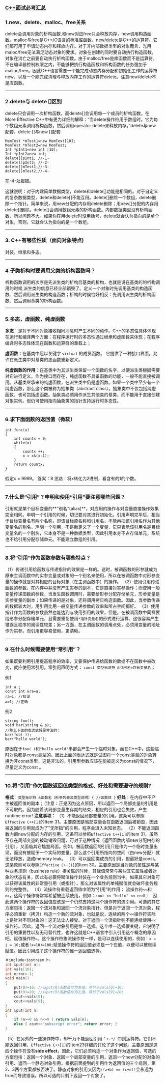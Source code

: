 <link rel="stylesheet" href="../lib/font-awesome-4.7.0/css/font-awesome.min.css">
<link rel="stylesheet" href=../lib/my.css>

<a href="#top"><i class="fa fa-angle-up fa-3x button"></i></a>

### <a id='top' href="../README.md">C++面试必考汇总<i class="fa fa-reply" aria-hidden="true"></i></a>

### 1.new、delete、malloc、free关系
delete会调用对象的析构函数,和new对应free只会释放内存，new调用构造函数。malloc与free是C++/C语言的标准库函数，new/delete是C++的运算符。它们都可用于申请动态内存和释放内存。对于非内部数据类型的对象而言，光用maloc/free无法满足动态对象的要求。对象在创建的同时要自动执行构造函数，对象在消亡之前要自动执行析构函数。由于malloc/free是库函数而不是运算符，不在编译器控制权限之内，不能够把执行构造函数和析构函数的任务强加于malloc/free。因此C++语言需要一个能完成动态内存分配和初始化工作的运算符new，以及一个能完成清理与释放内存工作的运算符delete。注意new/delete不是库函数。

---
### 2.delete与 delete []区别
delete只会调用一次析构函数，而delete[]会调用每一个成员的析构函数。在More Effective C++中有更为详细的解释：“当delete操作符用于数组时，它为每个数组元素调用析构函数，然后调用operator delete来释放内存。”delete与new配套，delete []与new []配套

	MemTest *mTest1=new MemTest[10];
	MemTest *mTest2=new MemTest;
	Int *pInt1=new int [10];
	Int *pInt2=new int;
	delete[]pInt1; //-1-
	delete[]pInt2; //-2-
	delete[]mTest1;//-3-
	delete[]mTest2;//-4-
在-4-处报错。

这就说明：对于内建简单数据类型，delete和delete[]功能是相同的。对于自定义的复杂数据类型，delete和delete[]不能互用。delete[]删除一个数组，delete删除一个指针。简单来说，用new分配的内存用delete删除；用new[]分配的内存用delete[]删除。delete[]会调用数组元素的析构函数。内部数据类型没有析构函数，所以问题不大。如果你在用delete时没用括号，delete就会认为指向的是单个对象，否则，它就会认为指向的是一个数组。

---
### 3. C++有哪些性质（面向对象特点)
封装，继承和多态。

---
### 4.子类析构时要调用父类的析构函数吗？
析构函数调用的次序是先派生类的析构后基类的析构，也就是说在基类的的析构调用的时候,派生类的信息已经全部销毁了。定义一个对象时先调用基类的构造函数、然后调用派生类的构造函数；析构的时候恰好相反：先调用派生类的析构函数、然后调用基类的析构函数。

---
### 5.多态，虚函数，纯虚函数
**多态**：是对于不同对象接收相同消息时产生不同的动作。C++的多态性具体体现在运行和编译两个方面：在程序运行时的多态性通过继承和虚函数来体现；在程序编译时多态性体现在函数和运算符的重载上；

**虚函数**：在基类中冠以关键字 `virtual` 的成员函数。 它提供了一种接口界面。允许在派生类中对基类的虚函数重新定义。

**纯虚函数的作用**：在基类中为其派生类保留一个函数的名字，以便派生类根据需要对它进行定义。作为接口而存在，纯虚函数不具备函数的功能，一般不能直接被调用。从基类继承来的纯虚函数，在派生类中仍是虚函数。如果一个类中至少有一个纯虚函数，那么这个类被称为抽象类（abstract class）。抽象类中不仅包括纯虚函数，也可包括虚函数。抽象类必须用作派生其他类的基类，而不能用于直接创建对象实例。但仍可使用指向抽象类的指针支持运行时多态性。

---
### 6.求下面函数的返回值（微软）

	int func(x) 
	{ 
		int countx = 0; 
		while(x) 
		{ 
			countx ++; 
			x = x&(x-1); 
		} 
		return countx; 
	} 
假定x = 9999。 答案：8
思路：将x转化为2进制，看含有的1的个数。

---
### 7.什么是“引用”？申明和使用“引用”要注意哪些问题？
引用就是某个目标变量的**“别名”(alias)**，对应用的操作与对变量直接操作效果完全相同。申明一个引用的时候，切记要对其进行初始化。引用声明完毕后，相当于目标变量名有两个名称，即该目标原名称和引用名，不能再把该引用名作为其他变量名的别名。声明一个引用，不是新定义了一个变量，它只表示该引用名是目标变量名的一个别名，它本身不是一种数据类型，因此引用本身不占存储单元，系统也不给引用分配存储单元。不能建立数组的引用。

---
### 8.将“引用”作为函数参数有哪些特点？
（1）传递引用给函数与传递指针的效果是一样的。这时，被调函数的形参就成为原来主调函数中的实参变量或对象的一个别名来使用，所以在被调函数中对形参变量的操作就是对其相应的目标对象（在主调函数中）的操作。
（2）使用引用传递函数的参数，在内存中并没有产生实参的副本，它是直接对实参操作；而使用一般变量传递函数的参数，当发生函数调用时，需要给形参分配存储单元，形参变量是实参变量的副本；如果传递的是对象，还将调用拷贝构造函数。因此，当参数传递的数据较大时，用引用比用一般变量传递参数的效率和所占空间都好。
（3）使用指针作为函数的参数虽然也能达到与使用引用的效果，但是，在被调函数中同样要给形参分配存储单元，且需要重复使用`*指针变量名`的形式进行运算，这很容易产生错误且程序的阅读性较差；另一方面，在主调函数的调用点处，必须用变量的地址作为实参。而引用更容易使用，更清晰。

---
### 9.在什么时候需要使用“常引用”？
如果既要利用引用提高程序的效率，又要保护传递给函数的数据不在函数中被改变，就应使用常引用。常引用声明方式：
`const 类型标识符 &引用名=目标变量名`；

例1

	int a ;
	const int &ra=a;
	ra=1; //错误
	a=1; //正确
例2

	string foo();
	void bar(string & s);
	//那么下面的表达式将是非法的：
	bar(foo( ));
	bar("hello world");
原因在于`foo( )`和`"hello world"`串都会产生一个临时对象，而在C++中，这些临时对象都是const类型的。因此上面的表达式就是试图将一个const类型的对象转换为非const类型，这是非法的。引用型参数应该在能被定义为const的情况下，尽量定义为const 。

---
### 10.将“引用”作为函数返回值类型的格式、好处和需要遵守的规则?
**格式**：`类型标识符 &函数名（形参列表及类型说明）{ //函数体 }`
**好处**：在内存中不产生被返回值的副本；（注意：正是因为这点原因，所以返回一个局部变量的引用是不可取的。因为随着该局部变量生存期的结束，相应的引用也会失效，产生runtime error! 
**注意事项：**
（1）不能返回局部变量的引用。这条可以参照`Effective C++[1]`的Item 31。主要原因是局部变量会在函数返回后被销毁，因此被返回的引用就成为了"无所指"的引用，程序会进入未知状态。
（2）不能返回函数内部new分配的内存的引用。这条可以参照`Effective C++[1]`的Item 31。虽然不存在局部变量的被动销毁问题，可对于这种情况（返回函数内部new分配内存的引用），又面临其它尴尬局面。例如，被函数返回的引用只是作为一个临时变量出现，而没有被赋予一个实际的变量，那么这个引用所指向的空间（由new分配）就无法释放，造成memory leak。
（3）可以返回类成员的引用，但最好是const。这条原则可以参照`Effective C++[1]`的Item 30。主要原因是当对象的属性是与某种业务规则（business rule）相关联的时候，其赋值常常与某些其它属性或者对象的状态有关，因此有必要将赋值操作封装在一个业务规则当中。如果其它对象可以获得该属性的非常量引用（或指针），那么对该属性的单纯赋值就会破坏业务规则的完整性。
（4）流操作符重载返回值申明为“引用”的作用：
流操作符`<<`和`>>`，这两个操作符常常希望被连续使用，例如：`cout << "hello" << endl;`　因此这两个操作符的返回值应该是一个仍然支持这两个操作符的流引用。可选的其它方案包括：返回一个流对象和返回一个流对象指针。但是对于返回一个流对象，程序必须重新（拷贝）构造一个新的流对象，也就是说，连续的两个`<<`操作符实际上是针对不同对象的！这无法让人接受。对于返回一个流指针则不能连续使用`<<`操作符。因此，返回一个流对象引用是惟一选择。这个唯一选择很关键，它说明了引用的重要性以及无可替代性，也许这就是C++语言中引入引用这个概念的原因吧。赋值操作符`=`。这个操作符象流操作符一样，是可以连续使用的，例如：`x = j = 10;`或者`(x=10)=100;`赋值操作符的返回值必须是一个左值，以便可以被继续赋值。因此引用成了这个操作符的惟一返回值选择。
```C++
＃include<iostream.h>
int &put(int n);
int vals[10];
int error=-1;
void main()
{
	put(0)=10; //以put(0)函数值作为左值，等价于vals[0]=10; 
	put(9)=20; //以put(9)函数值作为左值，等价于vals[9]=20; 
	cout<<vals[0]; 
	cout<<vals[9];
} 
int &put(int n)
{
	if (n>=0 && n<=9 ) return vals[n]; 
	else { cout<<"subscript error"; return error; }
}
```
（5）在另外的一些操作符中，却千万不能返回引用：`+-*/ `四则运算符。它们不能返回引用，`Effective C++[1]`的Item23详细的讨论了这个问题。主要原因是这四个操作符没有**side effect**，因此，它们必须构造一个对象作为返回值，可选的方案包括：返回一个对象、返回一个局部变量的引用，返回一个new分配的对象的引用、返回一个静态对象引用。根据前面提到的引用作为返回值的三个规则，第2、3两个方案都被否决了。静态对象的引用又因为`((a+b) == (c+d))`会永远为true而导致错误。所以可选的只剩下返回一个对象了。